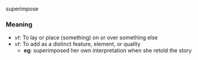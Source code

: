 superimpose
### Meaning
+ _vt_: To lay or place (something) on or over something else
+ _vt_: To add as a distinct feature, element, or quality
    + __eg__: superimposed her own interpretation when she retold the story
